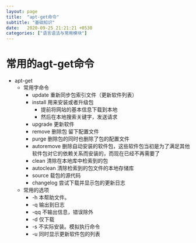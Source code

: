 ```yaml
---
layout: page
title:  "apt-get命令"
subtitle: "基础知识"
date:   2020-09-25 21:21:21 +0530
categories: ["语言语法与常用模块"]
---
```


# 常用的agt-get命令

- apt-get 
    - 常用字命令
        - update 重新同步包索引文件（更新软件列表）
        - install 用来安装或者升级包
            - 提前将网站的基本信息下载到本地
            - 然后在本地搜索关键字，发送请求
        - upgrade     更新软件
        - remove      删除包 留下配置文件
        - purge       删除包的同时也删除了包的配置文件
        - autoremove  删除自动安装的软件包，这些软件包当初是为了满足其他软件包对它的依赖关系而安装的，而现在已经不再需要了
        - clean       清除在本地库中检索到的包
        - autoclean   清除检索到的包文件的本地存储库
        - source      载包的源代码
        - changelog   尝试下载并显示包的更新日志
    - 常用的选项
        - -h     本帮助文件。
        - -q     输出到日志
        - -qq    不输出信息，错误除外
        - -d     仅下载
        - -s     不实际安装。模拟执行命令
        - -u     同时显示更新软件包的列表



